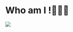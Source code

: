 # Who am I !👨🏼‍💻

<img align='center'   src='(https://github.com/Mahdi-Shabani/Machine-Learning/assets/165666559/f8499614-1ce1-4d67-afba-a1b0118af5a1'>
